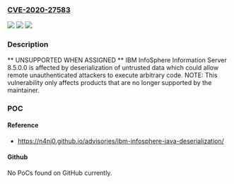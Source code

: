 ### [CVE-2020-27583](https://cve.mitre.org/cgi-bin/cvename.cgi?name=CVE-2020-27583)
![](https://img.shields.io/static/v1?label=Product&message=n%2Fa&color=blue)
![](https://img.shields.io/static/v1?label=Version&message=n%2Fa&color=blue)
![](https://img.shields.io/static/v1?label=Vulnerability&message=n%2Fa&color=brighgreen)

### Description

** UNSUPPORTED WHEN ASSIGNED ** IBM InfoSphere Information Server 8.5.0.0 is affected by deserialization of untrusted data which could allow remote unauthenticated attackers to execute arbitrary code. NOTE: This vulnerability only affects products that are no longer supported by the maintainer.

### POC

#### Reference
- https://n4nj0.github.io/advisories/ibm-infosphere-java-deserialization/

#### Github
No PoCs found on GitHub currently.

